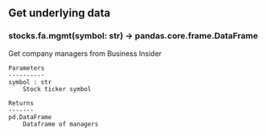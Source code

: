 ## Get underlying data 
### stocks.fa.mgmt(symbol: str) -> pandas.core.frame.DataFrame

Get company managers from Business Insider

    Parameters
    ----------
    symbol : str
        Stock ticker symbol

    Returns
    -------
    pd.DataFrame
        Dataframe of managers
